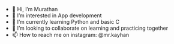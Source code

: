 - 👋 Hi, I’m  Murathan
- 👀 I’m interested in App development
- 🌱 I’m currently learning Python and basic C
- 💞️ I’m looking to collaborate on learning and practicing together
- 📫 How to reach me on instagram: @mr.kayhan

<!---
muratti131/muratti131 is a ✨ special ✨ repository because its `README.md` (this file) appears on your GitHub profile.
You can click the Preview link to take a look at your changes.
--->
